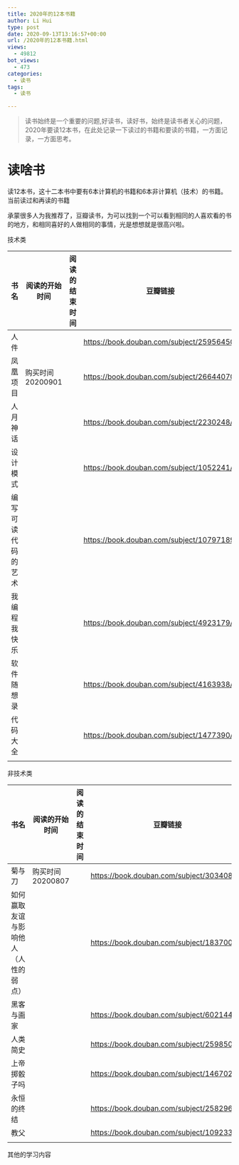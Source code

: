 ```yaml
---
title: 2020年的12本书籍
author: Li Hui
type: post
date: 2020-09-13T13:16:57+00:00
url: /2020年的12本书籍.html
views:
  - 49812
bot_views:
  - 473
categories:
  - 读书
tags:
  - 读书

---
```

> 读书始终是一个重要的问题,好读书，读好书，始终是读书者关心的问题，2020年要读12本书，在此处记录一下读过的书籍和要读的书籍，一方面记录，一方面思考。

# 读啥书

读12本书，这十二本书中要有6本计算机的书籍和6本非计算机（技术）的书籍。  
当前读过和再读的书籍

承蒙很多人为我推荐了，豆瓣读书，为可以找到一个可以看到相同的人喜欢看的书的地方，和相同喜好的人做相同的事情，光是想想就是很高兴啦。

技术类

| 书名        | 阅读的开始时间      | 阅读的结束时间 | 豆瓣链接                                                                                                                               | 读书感想 |
| --------- | ------------ | ------- | ---------------------------------------------------------------------------------------------------------------------------------- | ---- |
| 人件        |              |         | <a href="https://book.douban.com/subject/25956450/" target="_blank"  rel="nofollow" >https://book.douban.com/subject/25956450/</a> |      |
| 凤凰项目      | 购买时间20200901 |         | <a href="https://book.douban.com/subject/26644070/" target="_blank"  rel="nofollow" >https://book.douban.com/subject/26644070/</a> |      |
| 人月神话      |              |         | <a href="https://book.douban.com/subject/2230248/" target="_blank"  rel="nofollow" >https://book.douban.com/subject/2230248/</a>   |      |
| 设计模式      |              |         | <a href="https://book.douban.com/subject/1052241/" target="_blank"  rel="nofollow" >https://book.douban.com/subject/1052241/</a>   |      |
| 编写可读代码的艺术 |              |         | <a href="https://book.douban.com/subject/10797189/" target="_blank"  rel="nofollow" >https://book.douban.com/subject/10797189/</a> |      |
| 我编程我快乐    |              |         | <a href="https://book.douban.com/subject/4923179/" target="_blank"  rel="nofollow" >https://book.douban.com/subject/4923179/</a>   |      |
| 软件随想录     |              |         | <a href="https://book.douban.com/subject/4163938/" target="_blank"  rel="nofollow" >https://book.douban.com/subject/4163938/</a>   |      |
| 代码大全      |              |         | <a href="https://book.douban.com/subject/1477390/" target="_blank"  rel="nofollow" >https://book.douban.com/subject/1477390/</a>   |      |
|           |              |         |                                                                                                                                    |      |

非技术类

| 书名                 | 阅读的开始时间      | 阅读的结束时间 | 豆瓣链接                                                                                                                               | 读书感想 |
| ------------------ | ------------ | ------- | ---------------------------------------------------------------------------------------------------------------------------------- | ---- |
| 菊与刀                | 购买时间20200807 |         | <a href="https://book.douban.com/subject/30340892/" target="_blank"  rel="nofollow" >https://book.douban.com/subject/30340892/</a> |      |
| 如何赢取友谊与影响他人（人性的弱点） |              |         | <a href="https://book.douban.com/subject/1837006/" target="_blank"  rel="nofollow" >https://book.douban.com/subject/1837006/</a>   |      |
| 黑客与画家              |              |         | <a href="https://book.douban.com/subject/6021440/" target="_blank"  rel="nofollow" >https://book.douban.com/subject/6021440/</a>   |      |
| 人类简史               |              |         | <a href="https://book.douban.com/subject/25985021/" target="_blank"  rel="nofollow" >https://book.douban.com/subject/25985021/</a> |      |
| 上帝掷骰子吗             |              |         | <a href="https://book.douban.com/subject/1467022/" target="_blank"  rel="nofollow" >https://book.douban.com/subject/1467022/</a>   |      |
| 永恒的终结              |              |         | <a href="https://book.douban.com/subject/25829693/" target="_blank"  rel="nofollow" >https://book.douban.com/subject/25829693/</a> |      |
| 教父                 |              |         | <a href="https://book.douban.com/subject/1092335/" target="_blank"  rel="nofollow" >https://book.douban.com/subject/1092335/</a>   |      |
|                    |              |         |                                                                                                                                    |      |

其他的学习内容